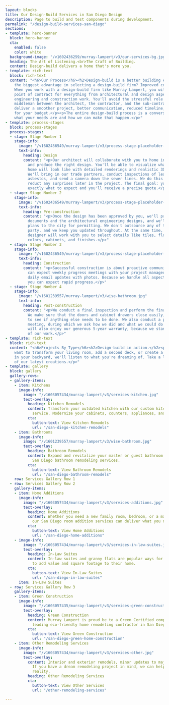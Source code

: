 ```yaml
---
layout: blocks
title: Our Design-Build Services in San Diego Design
description: Page to build and test components during development.
permalink: "/design-build-services-san-diego"
sections:
- template: hero-banner
  block: hero-banner
  cta:
    enabled: false
    color: white
  background-image: "/v1602436259/murray-lampert/v3/our-services-bg.jpg"
  heading: The Art of Listening.<br>The Craft of Building.
  content: Design-build delivers a home that's more you.
- template: rich-text
  block: rich-text
  content: "<h6>Our Process</h6><h2>Design-build is a better building experience.</h2><p>What's
    the biggest advantage in selecting a design-build firm? Improved communication.
    When you work with a design-build firm like Murray Lampert, you will enjoy a single
    point of contract for everything from architectural and design aspects to the
    engineering and construction work. You'll avoid the stressful role of being the
    middleman between the architect, the contractor, and the sub-contractors. We'll
    deliver a smoother project, better communication, reduced timeline, and more bang
    for your budget.</p><p>The entire design-build process is a conversation about
    what your needs are and how we can make that happen.</p>"
- template: process-stages
  block: process-stages
  process-stages:
  - stage: Stage Number 1
    stage-info:
      image: "/v1602436549/murray-lampert/v3/process-stage-placeholder-2.jpg"
      text-info:
        heading: Design
        content: "<p>Our architect will collaborate with you to home in on your wants
          and produce the right design. You'll be able to visualize what your future
          home will look like with detailed renderings and realistic 3D walkthroughs.
          We'll bring in our trade partners, conduct inspections of lead, mold, and
          asbestos, and send a camera down the sewer lines. We do this upfront to
          reduct any surprises later in the project. The final goal: you will know
          exactly what to expect and you'll receive a precise quote.</p>"
  - stage: Stage Number 2
    stage-info:
      image: "/v1602436549/murray-lampert/v3/process-stage-placeholder-1.jpg"
      text-info:
        heading: Pre-construction
        content: "<p>Once the design has been approved by you, we'll prepare the construction
          documents and the architectural engineering designs, and we'll submit the
          plans to the city for permitting. We don't outsource any of this to a third
          party, and we keep you updated throughout. At the same time, your interior
          designer will work with you to select details like tiles, flooring, paint
          colors, cabinets, and finishes.</p>"
  - stage: Stage Number 3
    stage-info:
      image: "/v1602436549/murray-lampert/v3/process-stage-placeholder-2.jpg"
      text-info:
        heading: Construction
        content: "<p>Successful construction is about proactive communication. You
          can expect weekly progress meetings with your project manager and almost
          daily email updates with photos. Because we handle all aspects of the construction,
          you can expect rapid progress.</p>"
  - stage: Stage Number 4
    stage-info:
      image: "/v1601239557/murray-lampert/v3/wise-bathroom.jpg"
      text-info:
        heading: Post-construction
        content: "<p>We conduct a final inspection and perform the final punch list.
          We make sure that the doors and cabinet drawers close easily, and we check
          to see if anything else needs to be done. We also conduct a post-construction
          meeting, during which we ask how we did and what we could do better. You
          will also enjoy our generous 5-year warranty, because we stand the quality
          of our work.</p>"
- template: rich-text
  block: rich-text
  content: "<h6>Projects By Type</h6><h2>Design-build in action.</h2><p>Whether you
    want to transform your living room, add a second deck, or create a wonderful oasis
    in your backyard, we'll listen to what you're dreaming of. Take a look at some
    of our latest creations.</p>"
- template: gallery
  block: gallery
  gallery-rows:
  - gallery-items:
    - item: Kitchens
      image-info:
        image: "/v1603057434/murray-lampert/v3/services-kitchen.jpg"
        text-overlay:
          heading: Kitchen Remodels
          content: Transform your outdated kitchen with our custom kitchen remodeling
            service. Modernize your cabinets, counters, appliances, and more.
          cta:
            button-text: View Kitchen Remodels
            url: "/san-diego-kitchen-remodels"
    - item: Bathrooms
      image-info:
        image: "/v1601239557/murray-lampert/v3/wise-bathroom.jpg"
        text-overlay:
          heading: Bathroom Remodels
          content: Expand and revitalize your master or guest bathroom with our custom
            San Diego bathroom remodeling services.
          cta:
            button-text: View Bathroom Remodels
            url: "/san-diego-bathroom-remodels"
    row: Services Gallery Row 1
  - row: Services Gallery Row 2
    gallery-items:
    - item: Home Additions
      image-info:
        image: "/v1603057434/murray-lampert/v3/services-additions.jpg"
        text-overlay:
          heading: Home Additions
          content: Whether you need a new family room, bedroom, or a master suite,
            our San Diego room addition services can deliver what you need.
          cta:
            button-text: View Home Additions
            url: "/san-diego-home-additions"
    - image-info:
        image: "/v1603057434/murray-lampert/v3/services-in-law-suites.jpg"
        text-overlay:
          heading: In-Law Suites
          content: In-law suites and granny flats are popular ways for San Diegans
            to add value and square footage to their home.
          cta:
            button-text: View In-Law Suites
            url: "/san-diego-in-law-suites"
      item: In-Law Suites
  - row: Services Gallery Row 3
    gallery-items:
    - item: Green Construction
      image-info:
        image: "/v1603057435/murray-lampert/v3/services-green-construction.jpg"
        text-overlay:
          heading: Green Construction
          content: Murray Lampert is proud be to a Green Certified company, and a
            leading eco-friendly home remodeling contractor in San Diego.
          cta:
            button-text: View Green Construction
            url: "/san-diego-green-home-construction"
    - item: Other Remodeling Services
      image-info:
        image: "/v1603057434/murray-lampert/v3/services-other.jpg"
        text-overlay:
          content: Interior and exterior remodels, minor updates to major renovations.
            If you have a dream remodeling project in mind, we can help make it a
            reality.
          heading: Other Remodeling Services
          cta:
            button-text: View Other Services
            url: "/other-remodeling-services"

---
```

